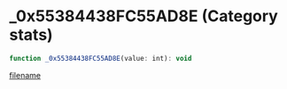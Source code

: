 # _0x55384438FC55AD8E (Category stats)

```js
function _0x55384438FC55AD8E(value: int): void
```

[filename](_0x55384438FC55AD8E_m.md ':include')